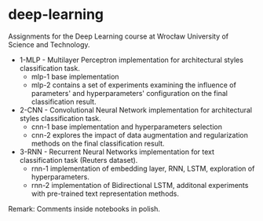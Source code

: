 # deep-learning
Assignments for the Deep Learning course at Wrocław University of Science and Technology.

- 1-MLP - Multilayer Perceptron implementation for architectural styles classification task. 
  - mlp-1 base implementation
  - mlp-2 contains a set of experiments examining the influence of parameters' and hyperparameters' configuration on the final classification result.
- 2-CNN - Convolutional Neural Network implementation for architectural styles classification task. 
  - cnn-1 base implementation and hyperparameters selection
  - cnn-2 explores the impact of data augmentation and regularization methods on the final classification result.
- 3-RNN - Recurrent Neural Networks implementation for text classification task (Reuters dataset).
  - rnn-1 implementation of embedding layer, RNN, LSTM, exploration of hyperparameters.
  - rnn-2 implementation of Bidirectional LSTM, additonal experiments with pre-trained text representation methods.
  
Remark: Comments inside notebooks in polish.
